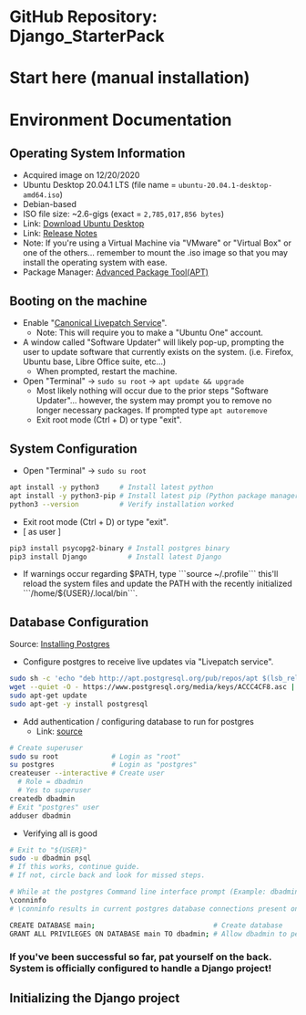 # GitHub Repository: Django_StarterPack

# Start here (manual installation)

# Environment Documentation

## Operating System Information
* Acquired image on 12/20/2020
* Ubuntu Desktop 20.04.1 LTS (file name = ```ubuntu-20.04.1-desktop-amd64.iso```)
* Debian-based
* ISO file size: ~2.6-gigs (exact = ```2,785,017,856 bytes```)
* Link: [Download Ubuntu Desktop](https://ubuntu.com/download/desktop)
* Link: [Release Notes](https://wiki.ubuntu.com/FocalFossa/ReleaseNotes)
* Note: If you're using a Virtual Machine via "VMware" or "Virtual Box" or one of the others... remember to mount the .iso image so that you may install the operating system with ease.
* Package Manager: [Advanced Package Tool(APT)](https://ubuntu.com/server/docs/package-management)

## Booting on the machine
* Enable "[Canonical Livepatch Service](https://ubuntu.com/security/livepatch)".
  * Note: This will require you to make a "Ubuntu One" account.
* A window called "Software Updater" will likely pop-up, prompting the user to update software that currently exists on the system. (i.e. Firefox, Ubuntu base, Libre Office suite, etc...)
  * When prompted, restart the machine.
* Open "Terminal" -> ```sudo su root``` -> ```apt update && upgrade```
  * Most likely nothing will occur due to the prior steps "Software Updater"... however, the system may prompt you to remove no longer necessary packages. If prompted type ```apt autoremove```
  * Exit root mode (Ctrl + D) or type "exit".

## System Configuration
* Open "Terminal" -> ```sudo su root```
```bash
apt install -y python3     # Install latest python
apt install -y python3-pip # Install latest pip (Python package manager)
python3 --version          # Verify installation worked
```  
  * Exit root mode (Ctrl + D) or type "exit".
* [ as user ]
```bash
pip3 install psycopg2-binary # Install postgres binary
pip3 install Django          # Install latest Django
```
  * If warnings occur regarding $PATH, type ```source ~/.profile``` this'll reload the system files and update the PATH with the recently initialized ```/home/${USER}/.local/bin```.

## Database Configuration
Source: [Installing Postgres](https://www.postgresql.org/download/linux/ubuntu/)
* Configure postgres to receive live updates via "Livepatch service".
```bash
sudo sh -c 'echo "deb http://apt.postgresql.org/pub/repos/apt $(lsb_release -cs)-pgdg main" > /etc/apt/sources.list.d/pgdg.list'
wget --quiet -O - https://www.postgresql.org/media/keys/ACCC4CF8.asc | sudo apt-key add -
sudo apt-get update
sudo apt-get -y install postgresql
```
* Add authentication / configuring database to run for postgres
  * Link: [source](https://www.digitalocean.com/community/tutorials/how-to-install-postgresql-on-ubuntu-20-04-quickstart)
```bash
# Create superuser
sudo su root             # Login as "root"
su postgres              # Login as "postgres"
createuser --interactive # Create user 
  # Role = dbadmin
  # Yes to superuser
createdb dbadmin
# Exit "postgres" user
adduser dbadmin
```
* Verifying all is good
```bash
# Exit to "${USER}"
sudo -u dbadmin psql
# If this works, continue guide.
# If not, circle back and look for missed steps.

# While at the postgres Command line interface prompt (Example: dbadmin=#)
\conninfo
# \conninfo results in current postgres database connections present on the system.

CREATE DATABASE main;                             # Create database
GRANT ALL PRIVILEGES ON DATABASE main TO dbadmin; # Allow dbadmin to perform all database admin functions.
```
### If you've been successful so far, pat yourself on the back. System is officially configured to handle a Django project!

## Initializing the Django project

